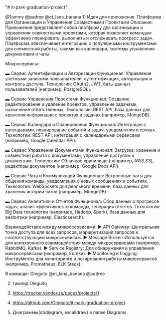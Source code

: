 "# it-park-graduation-project" 

@1ommy @padree @et_lana_banana
1)
Идея для приложения: Платформа для Организации и Управления Совместными Проектами
Описание:
Приложение представляет собой платформу для организации и управления совместными проектами, которая позволяет командам эффективно планировать, выполнять и отслеживать прогресс задач. Платформа обеспечивает интеграцию с популярными инструментами для совместной работы, такими как календари, системы управления документами и чаты.

Микросервисы:

▬ Сервис Аутентификации и Авторизации
Функционал: Управление учетными записями пользователей, аутентификация, авторизация и контроль доступа.
Технологии: OAuth2, JWT, базы данных пользователей (например, PostgreSQL).

▬ Сервис Управления Проектами
Функционал: Создание, редактирование и удаление проектов, управление задачами, назначение ответственных.
Технологии: REST API, база данных для хранения информации о проектах и задачах (например, MongoDB).

▬ Сервис Календаря и Планирования
Функционал: Интеграция с календарями, планирование событий и задач, уведомления о сроках.
Технологии: REST API, интеграция с календарными сервисами (например, Google Calendar API).

▬ Сервис Управления Документами
Функционал: Загрузка, хранение и совместная работа с документами, управление доступом к документам.
Технологии: Облачное хранилище (например, AWS S3), редакторы документов (например, Google Docs API).

▬ Сервис Чата и Коммуникаций
Функционал: Встроенные чаты для общения команды, уведомления о новых сообщениях и событиях.
Технологии: WebSockets для реального времени, база данных для хранения истории чатов (например, MongoDB).

▬ Сервис Аналитики и Отчетов
Функционал: Сбор данных о прогрессе задач, анализ эффективности команды, генерация отчетов.
Технологии: Big Data технологии (например, Hadoop, Spark), база данных для аналитики (например, Elasticsearch).

Взаимодействие между микросервисами:
► API Gateway: Центральная точка доступа для всех запросов, маршрутизация запросов к соответствующим микросервисам.
► Message Broker: Используется для асинхронного взаимодействия между микросервисами (например, RabbitMQ, Kafka).
► Service Registry: Для обнаружения и управления микросервисами (например, Eureka).
► Monitoring и Logging: Инструменты для мониторинга и логирования работы микросервисов (например, Prometheus, ELK Stack).

В команде:
Oleguito
@et_lana_banana
@padree

2) тимлид Oleguito

3) https://tracker.yandex.ru/pages/projects/1

4) https://github.com/Oleguito/it-park-graduation-project

5) Диаграммы(dbdiagram, excalidraw) в папке Diagrams
